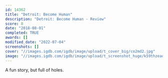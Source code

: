 ```yaml
---
id: 14362
title: "Detroit: Become Human"
description: "Detroit: Become Human - Review"
score: 8
date: "2018-08-01"
completed: TRUE
awards: []
modified_date: "2022-07-04"
screenshots: []
cover: "//images.igdb.com/igdb/image/upload/t_cover_big/co2md2.jpg"
image: "//images.igdb.com/igdb/image/upload/t_screenshot_huge/k59thzeaqb9ul1pryxbq.jpg"
---
```

A fun story, but full of holes.